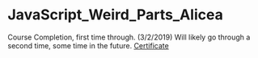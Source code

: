 # JavaScript_Weird_Parts_Alicea
Course Completion, first time through. (3/2/2019)
Will likely go through a second time, some time in the future.
[Certificate](https://www.udemy.com/certificate/UC-YMYWN0S7/)
